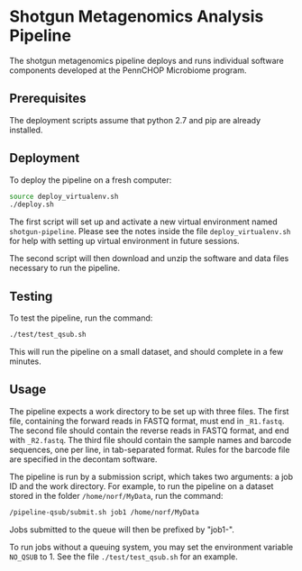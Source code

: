 Shotgun Metagenomics Analysis Pipeline
===============

The shotgun metagenomics pipeline deploys and runs individual software
components developed at the PennCHOP Microbiome program.

Prerequisites
---------------

The deployment scripts assume that python 2.7 and pip are already
installed.

Deployment
---------------

To deploy the pipeline on a fresh computer:

```bash
source deploy_virtualenv.sh
./deploy.sh
```

The first script will set up and activate a new virtual environment
named `shotgun-pipeline`.  Please see the notes inside the file
`deploy_virtualenv.sh` for help with setting up virtual environment in
future sessions.

The second script will then download and unzip the software and data
files necessary to run the pipeline.

Testing
---------------

To test the pipeline, run the command:

```bash
./test/test_qsub.sh
```

This will run the pipeline on a small dataset, and should complete in
a few minutes.

Usage
---------------

The pipeline expects a work directory to be set up with three files.
The first file, containing the forward reads in FASTQ format, must end
in `_R1.fastq`.  The second file should contain the reverse reads in
FASTQ format, and end with `_R2.fastq`.  The third file should contain
the sample names and barcode sequences, one per line, in tab-separated
format.  Rules for the barcode file are specified in the decontam
software.

The pipeline is run by a submission script, which takes two arguments:
a job ID and the work directory.  For example, to run the pipeline on
a dataset stored in the folder `/home/norf/MyData`, run the command:

```bash
/pipeline-qsub/submit.sh job1 /home/norf/MyData
```

Jobs submitted to the queue will then be prefixed by "job1-".

To run jobs without a queuing system, you may set the environment
variable `NO_QSUB` to 1.  See the file `./test/test_qsub.sh` for an
example.